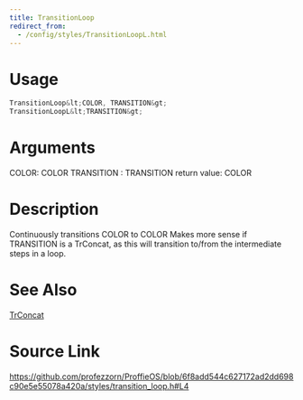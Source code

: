 ```yaml
---
title: TransitionLoop
redirect_from:
  - /config/styles/TransitionLoopL.html
---
```


# Usage
```cpp
TransitionLoop&lt;COLOR, TRANSITION&gt;
TransitionLoopL&lt;TRANSITION&gt;
```

# Arguments
COLOR: COLOR
TRANSITION : TRANSITION
return value: COLOR

# Description

Continuously transitions COLOR to COLOR
Makes more sense if TRANSITION is a TrConcat, as this will
transition to/from the intermediate steps in a loop.

# See Also
[TrConcat](/config/transitions/TrConcat.html)

# Source Link
https://github.com/profezzorn/ProffieOS/blob/6f8add544c627172ad2dd698c90e5e55078a420a/styles/transition_loop.h#L4
